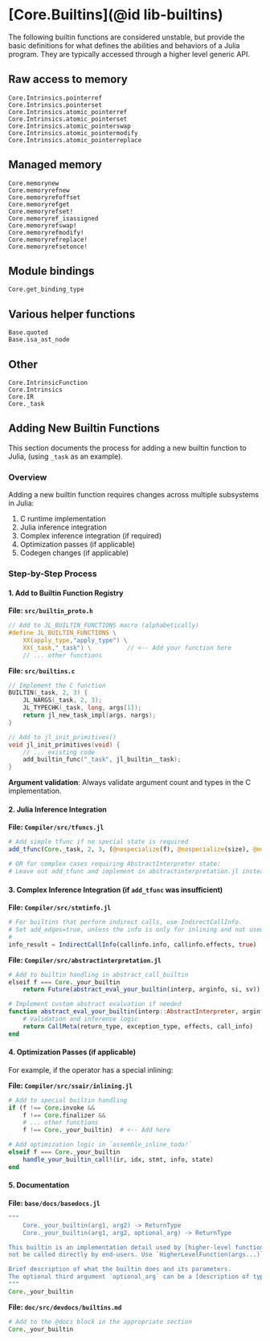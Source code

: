 # [Core.Builtins](@id lib-builtins)

The following builtin functions are considered unstable, but provide the basic
definitions for what defines the abilities and behaviors of a Julia
program. They are typically accessed through a higher level generic API.

## Raw access to memory

```@docs
Core.Intrinsics.pointerref
Core.Intrinsics.pointerset
Core.Intrinsics.atomic_pointerref
Core.Intrinsics.atomic_pointerset
Core.Intrinsics.atomic_pointerswap
Core.Intrinsics.atomic_pointermodify
Core.Intrinsics.atomic_pointerreplace
```

## Managed memory

```@docs
Core.memorynew
Core.memoryrefnew
Core.memoryrefoffset
Core.memoryrefget
Core.memoryrefset!
Core.memoryref_isassigned
Core.memoryrefswap!
Core.memoryrefmodify!
Core.memoryrefreplace!
Core.memoryrefsetonce!
```

## Module bindings

```@docs
Core.get_binding_type
```

## Various helper functions
```
Base.quoted
Base.isa_ast_node
```

## Other

```@docs
Core.IntrinsicFunction
Core.Intrinsics
Core.IR
Core._task
```

## Adding New Builtin Functions

This section documents the process for adding a new builtin function to Julia, (using `_task` as an example).

### Overview

Adding a new builtin function requires changes across multiple subsystems in Julia:
1. C runtime implementation
2. Julia inference integration
3. Complex inference integration (if required)
4. Optimization passes (if applicable)
4. Codegen changes (if applicable)

### Step-by-Step Process

#### 1. Add to Builtin Function Registry

**File: `src/builtin_proto.h`**
```c
// Add to JL_BUILTIN_FUNCTIONS macro (alphabetically)
#define JL_BUILTIN_FUNCTIONS \
    XX(apply_type,"apply_type") \
    XX(_task,"_task") \          // <-- Add your function here
    // ... other functions
```

**File: `src/builtins.c`**
```c
// Implement the C function
BUILTIN(_task, 2, 3) {
    JL_NARGS(_task, 2, 3);
    JL_TYPECHK(_task, long, args[1]);
    return jl_new_task_impl(args, nargs);
}

// Add to jl_init_primitives()
void jl_init_primitives(void) {
    // ... existing code
    add_builtin_func("_task", jl_builtin__task);
}
```

**Argument validation**: Always validate argument count and types in the C implementation.

#### 2. Julia Inference Integration

**File: `Compiler/src/tfuncs.jl`**
```julia
# Add simple tfunc if no special state is required
add_tfunc(Core._task, 2, 3, (@nospecialize(f), @nospecialize(size), @nospecialize(optional...)) -> Task, 20)

# OR for complex cases requiring AbstractInterpreter state:
# Leave out add_tfunc and implement in abstractinterpretation.jl instead
```

#### 3. Complex Inference Integration (if `add_tfunc` was insufficient)

**File: `Compiler/src/stmtinfo.jl`**
```julia
# For builtins that perform indirect calls, use IndirectCallInfo.
# Set add_edges=true, unless the info is only for inlining and not used by inference
#
info_result = IndirectCallInfo(callinfo.info, callinfo.effects, true)
```

**File: `Compiler/src/abstractinterpretation.jl`**
```julia
# Add to builtin handling in abstract_call_builtin
elseif f === Core._your_builtin
    return Future(abstract_eval_your_builtin(interp, arginfo, si, sv))

# Implement custom abstract evaluation if needed
function abstract_eval_your_builtin(interp::AbstractInterpreter, arginfo::ArgInfo, si::StmtInfo, sv::AbsIntState)
    # Validation and inference logic
    return CallMeta(return_type, exception_type, effects, call_info)
end
```

#### 4. Optimization Passes (if applicable)

For example, if the operator has a special inlining:

**File: `Compiler/src/ssair/inlining.jl`**
```julia
# Add to special builtin handling
if (f !== Core.invoke &&
    f !== Core.finalizer &&
    # ... other functions
    f !== Core._your_builtin)  # <-- Add here

# Add optimization logic in `assemble_inline_todo!`
elseif f === Core._your_builtin
    handle_your_builtin_call!(ir, idx, stmt, info, state)
end
```

#### 5. Documentation

**File: `base/docs/basedocs.jl`**
```julia
"""
    Core._your_builtin(arg1, arg2) -> ReturnType
    Core._your_builtin(arg1, arg2, optional_arg) -> ReturnType

This builtin is an implementation detail used by [higher-level function] and should
not be called directly by end-users. Use `HigherLevelFunction(args...)` instead.

Brief description of what the builtin does and its parameters.
The optional third argument `optional_arg` can be a [description of types/purpose].
"""
Core._your_builtin
```

**File: `doc/src/devdocs/builtins.md`**
```julia
# Add to the @docs block in the appropriate section
Core._your_builtin
```
